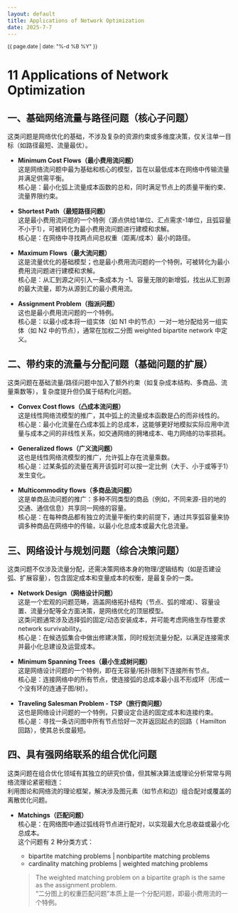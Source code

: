 ```yaml
---
layout: default
title: Applications of Network Optimization
date: 2025-7-7
---
```


<small>{{ page.date | date: "%-d %B %Y" }}</small>

# 11 Applications of Network Optimization

## 一、基础网络流量与路径问题（核心子问题）

这类问题是网络优化的基础，不涉及复杂的资源约束或多维度决策，仅关注单一目标（如路径最短、流量最优）。

- **Minimum Cost Flows（最小费用流问题）**  
  这是网络流问题中最为基础和核心的模型，旨在以最低成本在网络中传输流量并满足供需平衡。  
  核心是：最小化弧上流量成本函数的总和，同时满足节点上的质量平衡约束、流量界限约束。

- **Shortest Path（最短路径问题）**  
  这是最小费用流问题的一个特例（源点供给1单位、汇点需求-1单位，且弧容量不小于1），可被转化为最小费用流问题进行建模和求解。  
  核心是：在网络中寻找两点间总权重（距离/成本）最小的路径。

- **Maximum Flows（最大流问题）**  
  这是流量优化的基础模型；也是最小费用流问题的一个特例，可被转化为最小费用流问题进行建模和求解。  
  核心是：从汇到源之间引入一条成本为 -1、容量无限的新增弧，找出从汇到源的最大流量，即为从源到汇的最小费用流。

- **Assignment Problem（指派问题）**  
  这也是最小费用流问题的一个特例。  
  核心是：以最小成本将一组实体（如 N1 中的节点）一对一地分配给另一组实体（如 N2 中的节点），通常在加权二分图 weighted bipartite network 中定义。

## 二、带约束的流量与分配问题（基础问题的扩展）

这类问题在基础流量/路径问题中加入了额外约束（如复杂成本结构、多商品、流量乘数等），复杂度提升但仍属于结构化问题。

- **Convex Cost flows（凸成本流问题）**  
  这是线性网络流模型的推广，其中弧上的流量成本函数是凸的而非线性的。  
  核心是：最小化流量在凸成本弧上的总成本，这能够更好地模拟实际应用中流量与成本之间的非线性关系，如交通网络的拥堵成本、电力网络的功率损耗。

- **Generalized flows（广义流问题）**  
  这也是线性网络流模型的推广，允许弧上存在流量乘数。  
  核心是：过某条弧的流量在离开该弧时可以按一定比例（大于、小于或等于1）发生变化。

- **Multicommodity flows（多商品流问题）**  
  这是单商品流问题的推广：多种不同类型的商品（例如，不同来源-目的地的交通、通信信息）共享同一网络的容量。  
  核心是：在每种商品都有独立的流量平衡约束的前提下，通过共享弧容量来协调多种商品在网络中的传输，以最小化总成本或最大化总流量。

## 三、网络设计与规划问题（综合决策问题）

这类问题不仅涉及流量分配，还需决策网络本身的物理/逻辑结构（如是否建设弧、扩展容量），包含固定成本和变量成本的权衡，是最复杂的一类。

- **Network Design（网络设计问题）**  
  这是一个宏观的问题范畴，涵盖网络拓扑结构（节点、弧的增减）、容量设置、流量分配等全方面决策，是网络优化的顶层模型。  
  这类问题通常涉及选择弧的固定/动态安装成本，并可能考虑网络生存性要求 network survivability。  
  核心是：在候选弧集合中做出修建决策，同时规划流量分配，以满足连接需求并最小化总建设及运营成本。

- **Minimum Spanning Trees（最小生成树问题）**  
  这是网络设计问题的一个特例，即在无容量/拓扑限制下连接所有节点。  
  核心是：连接网络中的所有节点，使连接弧的总成本最小且不形成环（形成一个没有环的连通子图/树）。

- **Traveling Salesman Problem - TSP（旅行商问题）**  
  这也是网络设计问题的一个特例，只要设定合适的固定成本和连接约束。  
  核心是：寻找一条访问图中所有节点恰好一次并返回起点的回路（ Hamilton 回路），使其总长度最短。

## 四、具有强网络联系的组合优化问题

这类问题在组合优化领域有其独立的研究价值，但其解决算法或理论分析常常与网络流理论紧密相连：  
利用图论和网络流的理论框架，解决涉及图元素（如节点和边）组合配对或覆盖的离散优化问题。

- **Matchings（匹配问题）**  
  核心是：在网络图中通过弧线将节点进行配对，以实现最大化总收益或最小化总成本。  
  这个问题有 2 种分类方式：

  - bipartite matching problems | nonbipartite matching problems
  - cardinality matching problems | weighted matching problems

  > The weighted matching problem on a bipartite graph is the same as the assignment problem.  
  > “二分图上的权重匹配问题”本质上是一个分配问题，即最小费用流的一个特例。

